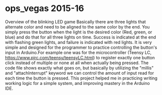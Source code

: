 # ops_vegas 2015-16
Overview of the blinking LED game
Basically there are three lights that alternate color and need to be aligned to the same color by the end. You simply press the button when the light is the desired color (Red, green, or blue) and do that for all three lights on time. Success is indicated at the end with flashing green lights, and failure is indicated with red lights. It is very simple and designed for the programmer to practice controlling the button's input in Arduino.For example one was for the microcontroller (Teensy LC, https://www.pjrc.com/teensy/teensyLC.html) to register exactly one button click instead of multiple or none at all when actually being pressed. The code file shows exactly what goes on, but basically  by utilizing the "millis" and "attachInterrupt" keyword we can control the amount of input read for each time the button is pressed. This project helped me in practicing writing working logic for a simple system, and improving mastery in the Arduino IDE.
